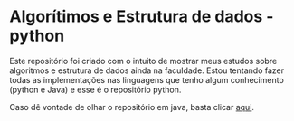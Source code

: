 # Algorítimos e Estrutura de dados - python
Este repositório foi criado com o intuito de mostrar meus 
estudos sobre algoritmos e estrutura de dados ainda na faculdade.
Estou tentando fazer todas as implementações nas linguagens que tenho algum
conhecimento (python e Java) e esse é o repositório python. 

Caso dê vontade de olhar o repositório em java, basta clicar [aqui](https://github.com/Pedro-RGS/AED-Java/tree/main).
